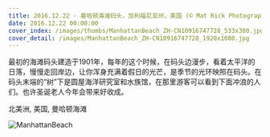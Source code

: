 ```yaml
---
title: 2016.12.22 - 曼哈顿海滩码头，加利福尼亚州，美国 (© Mat Rick Photography/Aurora Photos)
date: 2016.12.22 00:00:00
cover_index: /images/thumbs/ManhattanBeach_ZH-CN10916747728_533x300.jpg
cover_detail: /images/ManhattanBeach_ZH-CN10916747728_1920x1080.jpg
---
```


最初的海滩码头建造于1901年，每年的这个时候，在码头边漫步，看着太平洋的日落，慢慢走回岸边，让你浑身充满着假日的光芒，是季节的光环映照在码头。在码头末端的“树”下是圆屋海洋研究室和水族馆，在那里游客可以看到下面冲浪的人们。也许圣诞老人今年会带来好收成。

北美洲, 美国, 曼哈顿海滩

![ManhattanBeach](/images/ManhattanBeach_ZH-CN10916747728_1920x1080.jpg)
